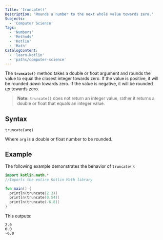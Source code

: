 ```yaml
---
Title: 'truncate()'
Description: 'Rounds a number to the next whole value towards zero.'
Subjects:
  - 'Computer Science'
Tags:
  - 'Numbers'
  - 'Methods'
  - 'Kotlin'
  - 'Math'
CatalogContent:
  - 'learn-kotlin'
  - 'paths/computer-science'
---
```


The **`truncate()`** method takes a double or float argument and rounds the value to equal the closest integer towards zero. If the value is positive, it will be rounded *down* towards zero. If the value is negative, it will be rounded *up* towards zero.

> **Note:** `truncate()` does not return an integer value, rather it returns a double or float that equals an integer value.

## Syntax

```psuedo
truncate(arg)
```

Where `arg` is a double or float number to be rounded.

## Example

The following example demonstrates the behavior of `truncate()`:

```kotlin
import kotlin.math.*
//Imports the entire Kotlin Math library

fun main() {
  println(truncate(2.3))
  println(truncate(0.54))
  println(truncate(-6.8))
}
```

This outputs:

```shell
2.0
0.0
-6.0
```